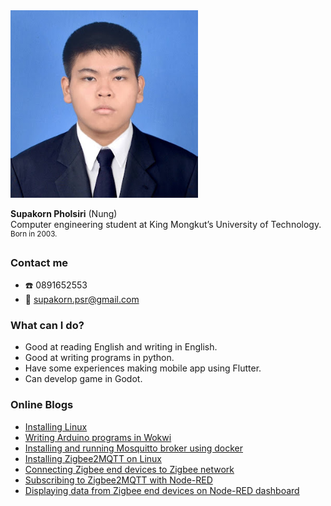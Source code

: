 <img src="./assets/images/Me_BEng.jpg" width="300">

<p>
  <strong>Supakorn Pholsiri</strong> (Nung)<br>
  Computer engineering student at King Mongkut’s University of Technology.<br>
  <sup>Born in 2003.</sup>
</p>

### Contact me 
- :phone: 0891652553
- :email: supakorn.psr@gmail.com

### What can I do?
- Good at reading English and writing in English.
- Good at writing programs in python.
- Have some experiences making mobile app using Flutter.
- Can develop game in Godot.

### Online Blogs
- [Installing Linux](https://supakornpholsiri.github.io/blog/installing_linux.html)
- [Writing Arduino programs in Wokwi](https://supakornpholsiri.github.io/blog/writing_arduino_programs_in_wokwi.html)
- [Installing and running Mosquitto broker using docker](https://supakornpholsiri.github.io/blog/installing_and_running_mosquitto_broker_using_docker.html)
- [Installing Zigbee2MQTT on Linux](https://supakornpholsiri.github.io/blog/installing_zigbee2mqtt_on_linux.html)
- [Connecting Zigbee end devices to Zigbee network](https://supakornpholsiri.github.io/blog/connecting_zigbee_end_device_to_network.html)
- [Subscribing to Zigbee2MQTT with Node-RED](https://supakornpholsiri.github.io/blog/subscribe_to_zigbee2mqtt_with_node_red.html)
- [Displaying data from Zigbee end devices on Node-RED dashboard](https://supakornpholsiri.github.io/blog/displaying_data_from_zigbee_end_devices_on_node_red_dashboard.html)
